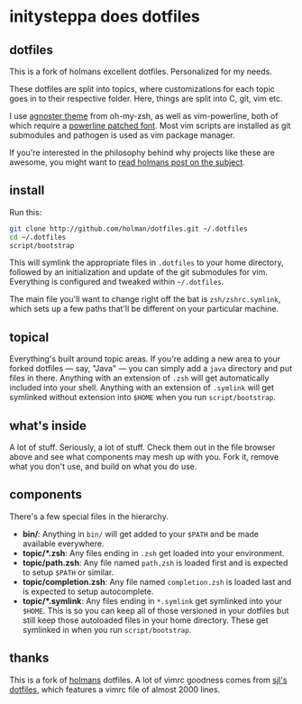 # initysteppa does dotfiles

## dotfiles

This is a fork of holmans excellent dotfiles. Personalized for my needs.

These dotfiles are split into topics, where customizations for each topic goes
in to their respective folder. Here, things are split into C, git, vim etc.

I use [agnoster theme](http://gist.github.com/agnoster/3712874) from oh-my-zsh,
as well as vim-powerline, both of which require a [powerline patched
font](http://github.com/Lokaltog/powerline-fonts). Most vim scripts are 
installed as git submodules and pathogen is used as vim package manager.

If you're interested in the philosophy behind why projects like these are
awesome, you might want to [read holmans post on the
subject](http://zachholman.com/2010/08/dotfiles-are-meant-to-be-forked/).

## install

Run this:

```sh
git clone http://github.com/holman/dotfiles.git ~/.dotfiles
cd ~/.dotfiles
script/bootstrap
```

This will symlink the appropriate files in `.dotfiles` to your home directory,
followed by an initialization and update of the git submodules for vim.
Everything is configured and tweaked within `~/.dotfiles`.

The main file you'll want to change right off the bat is `zsh/zshrc.symlink`,
which sets up a few paths that'll be different on your particular machine.

## topical

Everything's built around topic areas. If you're adding a new area to your
forked dotfiles — say, "Java" — you can simply add a `java` directory and put
files in there. Anything with an extension of `.zsh` will get automatically
included into your shell. Anything with an extension of `.symlink` will get
symlinked without extension into `$HOME` when you run `script/bootstrap`.

## what's inside

A lot of stuff. Seriously, a lot of stuff. Check them out in the file browser
above and see what components may mesh up with you. Fork it, remove what you
don't use, and build on what you do use.

## components

There's a few special files in the hierarchy.

- **bin/**: Anything in `bin/` will get added to your `$PATH` and be made
  available everywhere.
- **topic/\*.zsh**: Any files ending in `.zsh` get loaded into your
  environment.
- **topic/path.zsh**: Any file named `path.zsh` is loaded first and is
  expected to setup `$PATH` or similar.
- **topic/completion.zsh**: Any file named `completion.zsh` is loaded
  last and is expected to setup autocomplete.
- **topic/\*.symlink**: Any files ending in `*.symlink` get symlinked into
  your `$HOME`. This is so you can keep all of those versioned in your dotfiles
  but still keep those autoloaded files in your home directory. These get
  symlinked in when you run `script/bootstrap`.

## thanks

This is a fork of [holmans](http://github.com/holman) dotfiles. A lot of vimrc 
goodness comes from [sjl's dotfiles](https://bitbucket.org/sjl/dotfiles/),
which features a vimrc file of almost 2000 lines.
